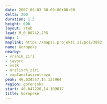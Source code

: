 ```yaml
---
date: 2007-06-03 00:00:00+00:00
delta: 200
duration: 1.5
height: 698
layout: stub
lead: M_0_00742.JPG
map: 1
maplink: https://mapzs.projekti.si/poi/3882
name: Goropeke
nearby:
- vrsnik_ziri
- javorc
- vs3k
- mrzlivrh_ziri
- zaplanatavzentroza
peak: 46.034557,14.125964
region: gorenjska
start: 46.047220,14.109817
title: Goropeke
---
```

